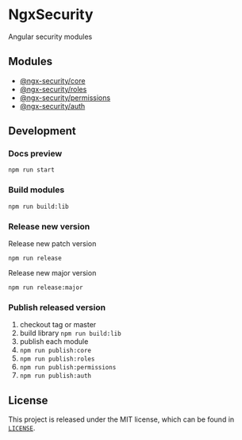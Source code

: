 # NgxSecurity

Angular security modules

## Modules

- [@ngx-security/core](projects/core)
- [@ngx-security/roles](projects/roles)
- [@ngx-security/permissions](projects/permissions)
- [@ngx-security/auth](projects/auth)

## Development

### Docs preview

```shell script
npm run start
``` 

### Build modules

```shell script
npm run build:lib
``` 

### Release new version

Release new patch version

```shell script
npm run release
```

Release new major version

```shell script
npm run release:major
```

### Publish released version

1. checkout tag or master
2. build library `npm run build:lib`
3. publish each module
  1. `npm run publish:core`
  2. `npm run publish:roles`
  3. `npm run publish:permissions`
  4. `npm run publish:auth`

## License

This project is released under the MIT license, which can be found in [`LICENSE`](LICENSE).

